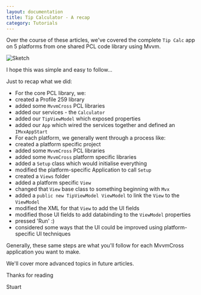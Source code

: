 ```yaml
---
layout: documentation
title: Tip Calculator - A recap
category: Tutorials
---
```

Over the course of these articles, we've covered the complete `Tip Calc` app on 5 platforms from one shared PCL code library using Mvvm.

![Sketch](https://raw.github.com/slodge/MvvmCross/v3/v3Tutorial/Pictures/TipCalc_Summary.png)

I hope this was simple and easy to follow...

Just to recap what we did:

* For the core PCL library, we:
 * created a Profile 259 library
 * added some `MvvmCross` PCL libraries
 * added our services - the `Calculator`
 * added our `TipViewModel` which exposed properties
 * added our `App` which wired the services together and defined an `IMvxAppStart`
* For each platform, we generally went through a process like:
 * created a platform specific project
 * added some `MvvmCross` PCL libraries
 * added some `MvvmCross` platform specific libraries
 * added a `Setup` class which would initialise everything
 * modified the platform-specific Application to call `Setup`
 * created a `Views` folder
 * added a platform specific `View`
 * changed that `View` base class to something beginning with `Mvx`
 * added a `public new TipViewModel ViewModel` to link the `View` to the `ViewModel`
 * modified the XML for that `View` to add the UI fields
 * modified those UI fields to add databinding to the `ViewModel` properties
 * pressed 'Run' :)
 * considered some ways that the UI could be improved using platform-specific UI techniques

Generally, these same steps are what you'll follow for each MvvmCross application you want to make.

We'll cover more advanced topics in future articles.

Thanks for reading

Stuart